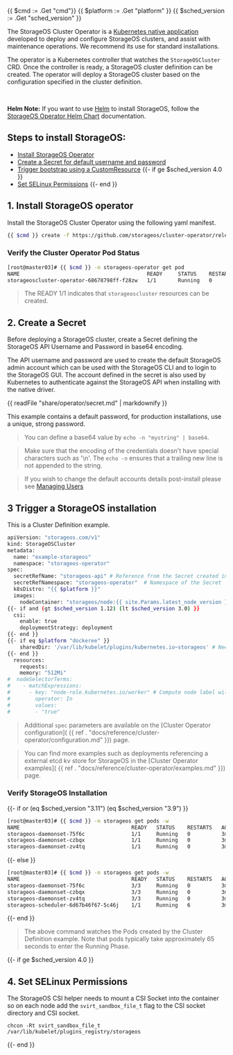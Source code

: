 {{ $cmd := .Get "cmd"}}
{{ $platform := .Get "platform" }}
{{ $sched_version := .Get "sched_version" }}

The StorageOS Cluster Operator is a [Kubernetes native
application](https://kubernetes.io/docs/concepts/extend-kubernetes/extend-cluster/)
developed to deploy and configure StorageOS clusters, and assist with
maintenance operations. We recommend its use for standard installations.

The operator is a Kubernetes controller that watches the `StorageOSCluster`
CRD. Once the controller is ready, a StorageOS cluster definition can be
created. The operator will deploy a StorageOS cluster based on the
configuration specified in the cluster definition.

&nbsp;

**Helm Note:** If you want to use [Helm](https://helm.sh/docs/) to install StorageOS, follow
the [StorageOS Operator Helm
Chart](https://github.com/storageos/charts/tree/master/stable/storageos-operator#installing-the-chart)
documentation.


## __Steps to install StorageOS:__

- [Install StorageOS Operator](#1-install-storageos-operator)
- [Create a Secret for default username and password](#2-create-a-secret)
- [Trigger bootstrap using a CustomResource](#3-trigger-a-storageos-installation)
{{- if ge $sched_version 4.0 }}
- [Set SELinux Permissions](#4-set-selinux-permissions)
{{- end }}

## 1. Install StorageOS operator

Install the StorageOS Cluster Operator using the following yaml manifest.

```bash
{{ $cmd }} create -f https://github.com/storageos/cluster-operator/releases/download/{{ .Site.Params.latest_operator_version }}/storageos-operator.yaml
```


### Verify the Cluster Operator Pod Status

```bash
[root@master03]# {{ $cmd }} -n storageos-operator get pod
NAME                                         READY     STATUS    RESTARTS   AGE
storageoscluster-operator-68678798ff-f28zw   1/1       Running   0          3m
```

> The READY 1/1 indicates that `storageoscluster` resources can be created.

## 2. Create a Secret

Before deploying a StorageOS cluster, create a Secret defining the StorageOS
API Username and Password in base64 encoding.

The API username and password are used to create the default StorageOS admin
account which can be used with the StorageOS CLI and to login to the StorageOS
GUI. The account defined in the secret is also used by Kubernetes to
authenticate against the StorageOS API when installing with the native driver.


{{ readFile "share/operator/secret.md" | markdownify }}


This example contains a default password, for production installations, use a
unique, strong password.

> You can define a base64 value by `echo -n "mystring" | base64`.

> Make sure that the encoding of the credentials doesn't have special characters such as '\n'.
> The `echo -n` ensures that a trailing new line is not appended to the string.

> If you wish to change the default accounts details post-install please see [Managing
> Users](/docs/operations/users#altering-the-storageos-api-account)

## 3 Trigger a StorageOS installation

This is a Cluster Definition example.

```bash
apiVersion: "storageos.com/v1"
kind: StorageOSCluster
metadata:
  name: "example-storageos"
  namespace: "storageos-operator"
spec:
  secretRefName: "storageos-api" # Reference from the Secret created in the previous step
  secretRefNamespace: "storageos-operator"  # Namespace of the Secret
  k8sDistro: "{{ $platform }}"
  images:
    nodeContainer: "storageos/node:{{ site.Params.latest_node_version }}" # StorageOS version
{{- if and (gt $sched_version 1.12) (lt $sched_version 3.0) }}
  csi:
    enable: true
    deploymentStrategy: deployment
{{- end }}
{{- if eq $platform "dockeree" }}
    sharedDir: '/var/lib/kubelet/plugins/kubernetes.io~storageos' # Needed when Kubelet as a container
{{- end }}
  resources:
    requests:
    memory: "512Mi"
#  nodeSelectorTerms:
#    - matchExpressions:
#      - key: "node-role.kubernetes.io/worker" # Compute node label will vary according to your installation
#        operator: In
#        values:
#        - "true"
```

> Additional `spec` parameters are available on the [Cluster Operator
> configuration]( {{ ref . "docs/reference/cluster-operator/configuration.md" }})
> page.

> You can find more examples such as deployments referencing a external etcd kv
> store for StorageOS in the [Cluster Operator examples](
> {{ ref . "docs/reference/cluster-operator/examples.md" }}) page.

### Verify StorageOS Installation

{{- if or (eq $sched_version "3.11") (eq $sched_version "3.9") }}

```bash
[root@master03]# {{ $cmd }} -n storageos get pods -w
NAME                                    READY   STATUS    RESTARTS   AGE
storageos-daemonset-75f6c               1/1     Running   0          3m
storageos-daemonset-czbqx               1/1     Running   0          3m
storageos-daemonset-zv4tq               1/1     Running   0          3m
```
{{- else }}
```bash
[root@master03]# {{ $cmd }} -n storageos get pods -w
NAME                                    READY   STATUS    RESTARTS   AGE
storageos-daemonset-75f6c               3/3     Running   0          3m
storageos-daemonset-czbqx               3/3     Running   0          3m
storageos-daemonset-zv4tq               3/3     Running   0          3m
storageos-scheduler-6d67b46f67-5c46j    1/1     Running   6          3m
```
{{- end }}

> The above command watches the Pods created by the Cluster Definition example. Note that pods typically take approximately 65 seconds to enter the Running Phase.

{{- if ge $sched_version 4.0 }}
## 4. Set SELinux Permissions

The StorageOS CSI helper needs to mount a CSI Socket into the container so
on each node add the `svirt_sandbox_file_t` flag to the CSI socket directory
and CSI socket.

   ```
   chcon -Rt svirt_sandbox_file_t /var/lib/kubelet/plugins_registry/storageos
   ```
{{-  end }}

